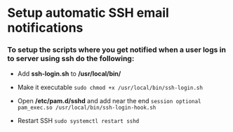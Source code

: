 # Setup automatic SSH email notifications
### To setup the scripts where you get notified when a user logs in to server using ssh do the following:

- Add **ssh-login.sh** to **/usr/local/bin/**

- Make it executable ``sudo chmod +x /usr/local/bin/ssh-login.sh``

- Open **/etc/pam.d/sshd** and add near the end ``session optional pam_exec.so /usr/local/bin/ssh-login-hook.sh``

- Restart SSH ``` sudo systemctl restart sshd ```